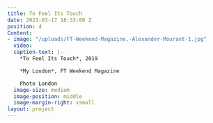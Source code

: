 ```yaml
---
title: To Feel Its Touch
date: 2021-03-17 18:33:00 Z
position: 4
Content:
- image: "/uploads/FT-Weekend-Magazine,-Alexander-Mourant-1.jpg"
  video: 
  caption-text: |-
    *To Feel Its Touch*, 2019

    *My London*, FT Weekend Magazine

    Photo London
  image-size: medium
  image-position: middle
  image-margin-right: xsmall
layout: project
---
```


